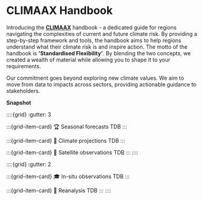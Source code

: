 # CLIMAAX Handbook

Introducing the __[CLIMAAX](https://www.climaax.eu)__ handbook - a dedicated guide for regions navigating the complexities of current and future climate risk. By providing a step-by-step framework and tools, the handbook aims to help regions understand what their climate risk is and inspire action.  The motto of the handbook is **'Standardised Flexibility'**. By blending the two concepts, we created a wealth of material while allowing you to shape it to your requirements.  

Our commitment goes beyond exploring new climate values. We aim to move from data to impacts across sectors, providing actionable guidance to stakeholders.

**Snapshot**

::::{grid}
:gutter: 3

:::{grid-item-card} 🏆 Seasonal forecasts
TDB
:::

:::{grid-item-card} 🧭 Climate projections
TDB
:::

:::{grid-item-card} 🤲 Satellite observations
TDB
:::
::::

::::{grid}
:gutter: 2

:::{grid-item-card} 🎓 In-situ observations
TDB
:::

:::{grid-item-card} 🧠 Reanalysis
TDB
:::
::::




